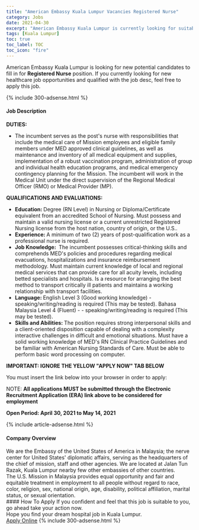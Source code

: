 ```yaml
---
title: "American Embassy Kuala Lumpur Vacancies Registered Nurse" 
category: Jobs 
date: 2021-04-30 
excerpt: "American Embassy Kuala Lumpur is currently looking for suitable person to fill in the Registered Nurse which positioned at Kuala Lumpur" 
tags: [Kuala Lumpur] 
toc: true 
toc_label: TOC 
toc_icon: "fire" 
--- 
```


<p>American Embassy Kuala Lumpur is looking for new potential candidates to fill in for <b>Registered Nurse</b> position. If you currently looking for new healthcare job opportunities and qualified with the job desc, feel free to apply this job.
</p>{% include 300-adsense.html %} 
<div><div><h4>Job Description</h4></div><div><div><span><div><p><strong>DUTIES:</strong></p><ul><li><span>The incumbent serves as the post's nurse with responsibilities that include the medical care of Mission employees and eligible family members under MED approved clinical guidelines, as well as maintenance and inventory of all medical equipment and supplies, implementation of a robust vaccination program, administration of group and&#160;individual health education programs, and medical emergency contingency planning for the Mission. The incumbent will work in the Medical Unit under the direct supervision of the Regional Medical Officer (RMO) or Medical Provider (MP).</span></li></ul><p><strong>QUALIFICATIONS AND EVALUATIONS:</strong></p><ul><li><strong>Education: </strong>Degree (RN Level) in Nursing or Diploma/Certificate equivalent from an accredited School of Nursing. Must possess and maintain a valid nursing license or a current unrestricted Registered Nursing license from the host nation, country of origin, or the U.S..</li><li><strong>Experience: </strong><span>A minimum of two (2) years&#160;of post-qualification work as a professional nurse is required.&#160;</span></li><li><strong>Job Knowledge: </strong>&#160;<span>The incumbent possesses critical-thinking skills and comprehends MED's policies and procedures regarding medical evacuations, hospitalizations and insurance reimbursement methodology. Must maintain current&#160;knowledge of local and regional medical services that can provide care for all acuity levels, including betted&#160;specialists and hospitals. Is a resource for arranging the best method to transport critically ill patients and&#160;maintains a working relationship with transport facilities.</span></li><li><strong>Language: </strong><span>English Level 3 (Good working knowledge) - speaking/writing/reading is required (This may be tested). Bahasa Malaysia Level 4 (Fluent) -&#160;- speaking/writing/reading is required (This may be tested).</span></li><li><strong>Skills and Abilities:&#160;</strong><span>The position requires strong interpersonal skills and a client-oriented disposition capable of dealing with a&#160;complexity interactive challenges in difficult and emotional situations. Must have a solid working knowledge of MED's RN Clinical Practice Guidelines and be familiar with American Nursing Standards of Care. Must be able&#160;to perform basic word processing on computer.</span></li></ul><p><strong>IMPORTANT: IGNORE THE YELLOW "APPLY NOW" TAB BELOW</strong></p><p>You must insert the link below into your browser in order to apply:</p><p>NOTE: <strong>All applications MUST be submitted through the Electronic Recruitment Application (ERA) link above to be considered for employment</strong></p><p><strong>Open Period: April 30, 2021 to May 14, 2021&#160;</strong></p></div></span></div></div></div> 
{% include article-adsense.html %} 
<div><div><h4>Company Overview</h4></div><div><div><span><div><div>We are the Embassy of the United States of America in Malaysia; the nerve center for United States' diplomatic affairs, serving as the headquarters of the chief of mission, staff and other agencies. We are located at Jalan Tun Razak, Kuala Lumpur nearby few other embassies of other countries.</div>
<div>The U.S. Mission in Malaysia provides equal opportunity and fair and equitable treatment in employment to all people without regard to race, color, religion, sex, national origin, age, disability, political affiliation, marital status, or sexual orientation.</div></div></span></div></div></div> 
#### How To Apply 
If you confident and feel that this job is suitable to you, go ahead take your action now. <br/> 
Hope you find your dream hospital job in Kuala Lumpur. <br/> 
<a href="https://www.jobstreet.com.my/en/job/registered-nurse-4553692?jobId=jobstreet-my-job-4553692" class="btn btn--warning" target="_blank" rel="nofollow noopenner">Apply Online</a> 
{% include 300-adsense.html %} 